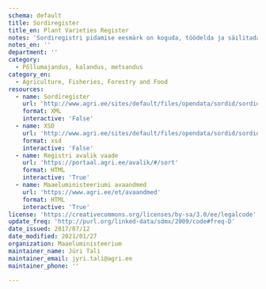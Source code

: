 ```yaml
---
schema: default
title: Sordiregister
title_en: Plant Varieties Register
notes: 'Sordiregistri pidamise eesmärk on koguda, töödelda ja säilitada andmeid sortide kohta «Taimede paljundamise ja sordikaitse seaduses» ettenähtud ülesannete täitmiseks. Registri vastutav töötleja on Maaeluministeerium ja volitatud töötleja on Põllumajandusamet (PMA). Täpsemat teavet sordiregistri kohta saab PMA kodulehelt.'
notes_en: ''
department: ''
category:
  - Põllumajandus, kalandus, metsandus
category_en:
  - Agriculture, Fisheries, Forestry and Food
resources:
  - name: Sordiregister
    url: 'http://www.agri.ee/sites/default/files/opendata/sordid/sordid.xml'
    format: XML
    interactive: 'False'
  - name: XSD
    url: 'http://www.agri.ee/sites/default/files/opendata/sordid/sordid.xsd'
    format: xsd
    interactive: 'False'
  - name: Registri avalik vaade
    url: 'https://portaal.agri.ee/avalik/#/sort'
    format: HTML
    interactive: 'True'
  - name: Maaeluministeeriumi avaandmed
    url: 'https://www.agri.ee/et/avaandmed'
    format: HTML
    interactive: 'True'
license: 'https://creativecommons.org/licenses/by-sa/3.0/ee/legalcode'
update_freq: 'http://purl.org/linked-data/sdmx/2009/code#freq-D'
date_issued: 2017/07/12
date_modified: 2021/01/27
organization: Maaeluministeerium
maintainer_name: Jüri Tali
maintainer_email: jyri.tali@agri.ee
maintainer_phone: ''

---
```


